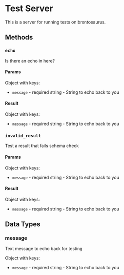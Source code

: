 # Test Server


This is a server for running tests on brontosaurus.


## Methods

### `echo`

Is there an echo in here?

#### Params

Object with keys:

* `message` - required string - String to echo back to you

#### Result

Object with keys:

* `message` - required string - String to echo back to you

### `invalid_result`

Test a result that fails schema check

#### Params

Object with keys:

* `message` - required string - String to echo back to you

#### Result

Object with keys:

* `message` - required string - String to echo back to you

## Data Types

### message

Text message to echo back for testing

Object with keys:

* `message` - required string - String to echo back to you

